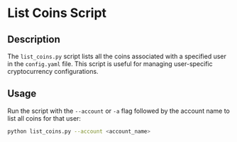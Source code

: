 # List Coins Script

## Description

The `list_coins.py` script lists all the coins associated with a specified user in the `config.yaml` file. This script is useful for managing user-specific cryptocurrency configurations.

## Usage

Run the script with the `--account` or `-a` flag followed by the account name to list all coins for that user:

```sh
python list_coins.py --account <account_name>

